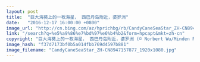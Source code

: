 ```yaml
---
layout: post
title:  "巨大海葵上的一枚海星， 西巴丹岛附近，婆罗洲"
date:   "2016-12-17 16:00:00 +0800"
image_url: "http://cn.bing.com/az/hprichbg/rb/CandyCaneSeaStar_ZH-CN8947157877_1920x1080.jpg"
link: "/search?q=%e5%a9%86%e7%bd%97%e6%b4%b2&form=hpcapt&mkt=zh-cn"
copyright: "巨大海葵上的一枚海星， 西巴丹岛附近，婆罗洲 (© Norbert Wu/Minden Pictures)"
image_hash: "f37d7173bf0b5a014fbb769d4597b881"
image_filename: "CandyCaneSeaStar_ZH-CN8947157877_1920x1080.jpg"
---
```

